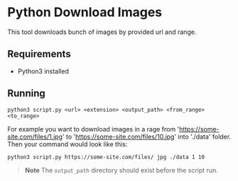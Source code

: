 # Python Download Images

This tool downloads bunch of images by provided url and range.

## Requirements
- Python3 installed

## Running

`python3 script.py <url> <extension> <output_path> <from_range> <to_range>`

For example you want to download images in a rage from 'https://some-site.com/files/1.jpg' to 'https://some-site.com/files/10.jpg' into './data' folder. Then your command would look like this:

`python3 script.py https://some-site.com/files/ jpg ./data 1 10`

> **Note**
> The `output_path` directory should exist before the script run.